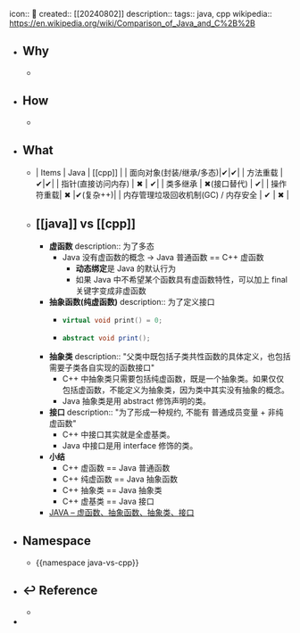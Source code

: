 icon:: 📄
created:: [[20240802]]
description:: 
tags:: java, cpp
wikipedia:: https://en.wikipedia.org/wiki/Comparison_of_Java_and_C%2B%2B

- ## Why
  -
- ## How
  -
- ## What
  - | Items | Java | [[cpp]] |
    | 面向对象(封装/继承/多态)|✔|✔|
    | 方法重载 |✔|✔|
    | 指针(直接访问内存)  | ✖ | ✔|
    | 类多继承 | ✖(接口替代) | ✔|
    | 操作符重载| ✖ |✔(复杂++)|
    | 内存管理垃圾回收机制(GC) / 内存安全 | ✔ | ✖ |
  - ## [[java]] vs [[cpp]]
    - **虚函数**
      description:: 为了多态
      - Java 没有虚函数的概念 -> Java 普通函数 == C++ 虚函数
        - **动态绑定**是 Java 的默认行为
        - 如果 Java 中不希望某个函数具有虚函数特性，可以加上 final 关键字变成非虚函数
    - **抽象函数(纯虚函数)**
      description:: 为了定义接口
      - ```cpp
        virtual void print() = 0;
        ```
      - ```java
        abstract void print();
        ```
    - **抽象类**
      description:: "父类中既包括子类共性函数的具体定义，也包括需要子类各自实现的函数接口"
      - C++ 中抽象类只需要包括纯虚函数，既是一个抽象类。如果仅仅包括虚函数，不能定义为抽象类，因为类中其实没有抽象的概念。
      - Java 抽象类是用 abstract 修饰声明的类。
    - **接口**
      description:: "为了形成一种规约, 不能有 普通成员变量 + 非纯虚函数"
      - C++ 中接口其实就是全虚基类。
      - Java 中接口是用 interface 修饰的类。
    - **小结**
      - C++ 虚函数    ==  Java 普通函数
      - C++ 纯虚函数  ==  Java 抽象函数
      - C++ 抽象类    ==  Java 抽象类
      - C++ 虚基类    ==  Java 接口
    - [JAVA – 虚函数、抽象函数、抽象类、接口](https://www.runoob.com/note/40084)
- ## Namespace
  - {{namespace java-vs-cpp}}
- ## ↩ Reference
  -
-